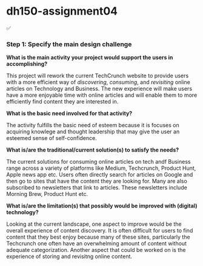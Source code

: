 # dh150-assignment04

✅ 
### Step 1: Specify the main design challenge

**What is the main activity your project would support the users in accomplishing?**

This project will rework the current TechCrunch website to provide users with a more efficient way of *discovering*, *consuming*, and *revisiting* online articles on Technology and Business. The new experience will make users have a more enjoyable time with online articles and will enable them to more efficiently find content they are interested in.


**What is the basic need involved for that activity?**

The activity fulfills the basic need of esteem because it is focuses on acquiring knowlege and thought leadership that may give the user an esteemed sense of self-confidence. 

**What is/are the traditional/current solution(s) to satisfy the needs?**

The current solutions for consuming online articles on tech andf Business range across a variety of platforms like Medium, Techcrunch, Product Hunt, Apple news app etc. Users often directly search for articles on Google and then go to sites that have the content they are looking for. Many are also subscribed to newsletters that link to articles. These newsletters include Morning Brew, Product Hunt etc. 

**What is/are the limitation(s) that possibly would be improved with (digital) technology?**

Looking at the current landscape, one aspect to improve would be the overall experience of content discovery. It is often difficult for users to find content that they best enjoy because many of these sites, particularly the Techcrunch one often have an overwhelming amount of content without adequate categorization. Another aspect that could be worked on is the experience of storing and revisitng online content. 

